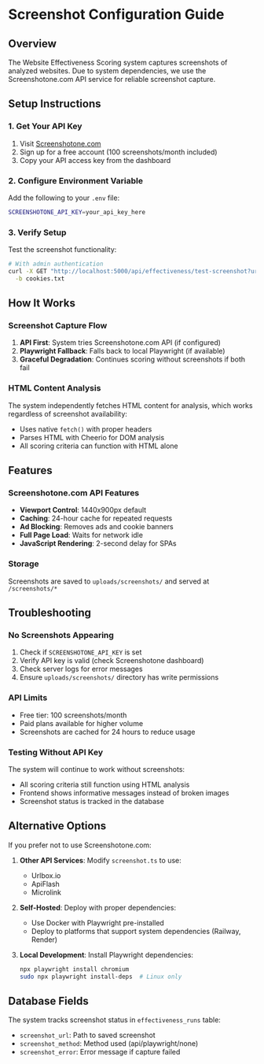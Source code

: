 # Screenshot Configuration Guide

## Overview
The Website Effectiveness Scoring system captures screenshots of analyzed websites. Due to system dependencies, we use the Screenshotone.com API service for reliable screenshot capture.

## Setup Instructions

### 1. Get Your API Key
1. Visit [Screenshotone.com](https://screenshotone.com)
2. Sign up for a free account (100 screenshots/month included)
3. Copy your API access key from the dashboard

### 2. Configure Environment Variable
Add the following to your `.env` file:
```bash
SCREENSHOTONE_API_KEY=your_api_key_here
```

### 3. Verify Setup
Test the screenshot functionality:
```bash
# With admin authentication
curl -X GET "http://localhost:5000/api/effectiveness/test-screenshot?url=https://example.com" \
  -b cookies.txt
```

## How It Works

### Screenshot Capture Flow
1. **API First**: System tries Screenshotone.com API (if configured)
2. **Playwright Fallback**: Falls back to local Playwright (if available)
3. **Graceful Degradation**: Continues scoring without screenshots if both fail

### HTML Content Analysis
The system independently fetches HTML content for analysis, which works regardless of screenshot availability:
- Uses native `fetch()` with proper headers
- Parses HTML with Cheerio for DOM analysis
- All scoring criteria can function with HTML alone

## Features

### Screenshotone.com API Features
- **Viewport Control**: 1440x900px default
- **Caching**: 24-hour cache for repeated requests
- **Ad Blocking**: Removes ads and cookie banners
- **Full Page Load**: Waits for network idle
- **JavaScript Rendering**: 2-second delay for SPAs

### Storage
Screenshots are saved to `uploads/screenshots/` and served at `/screenshots/*`

## Troubleshooting

### No Screenshots Appearing
1. Check if `SCREENSHOTONE_API_KEY` is set
2. Verify API key is valid (check Screenshotone dashboard)
3. Check server logs for error messages
4. Ensure `uploads/screenshots/` directory has write permissions

### API Limits
- Free tier: 100 screenshots/month
- Paid plans available for higher volume
- Screenshots are cached for 24 hours to reduce usage

### Testing Without API Key
The system will continue to work without screenshots:
- All scoring criteria still function using HTML analysis
- Frontend shows informative messages instead of broken images
- Screenshot status is tracked in the database

## Alternative Options

If you prefer not to use Screenshotone.com:

1. **Other API Services**: Modify `screenshot.ts` to use:
   - Urlbox.io
   - ApiFlash
   - Microlink

2. **Self-Hosted**: Deploy with proper dependencies:
   - Use Docker with Playwright pre-installed
   - Deploy to platforms that support system dependencies (Railway, Render)

3. **Local Development**: Install Playwright dependencies:
   ```bash
   npx playwright install chromium
   sudo npx playwright install-deps  # Linux only
   ```

## Database Fields

The system tracks screenshot status in `effectiveness_runs` table:
- `screenshot_url`: Path to saved screenshot
- `screenshot_method`: Method used (api/playwright/none)
- `screenshot_error`: Error message if capture failed